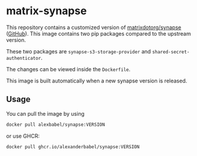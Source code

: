 # matrix-synapse

This repository contains a customized version of [matrixdotorg/synapse](https://hub.docker.com/r/matrixdotorg/synapse) ([GitHub](https://github.com/matrix-org/synapse)). This image contains two pip packages compared to the upstream version.

These two packages are `synapse-s3-storage-provider` and `shared-secret-authenticator`.

The changes can be viewed inside the `Dockerfile`. 

This image is built automatically when a new synapse version is released.

## Usage

You can pull the image by using
```bash
docker pull alexbabel/synapse:VERSION
```
or use GHCR:
```bash
docker pull ghcr.io/alexanderbabel/synapse:VERSION
```

